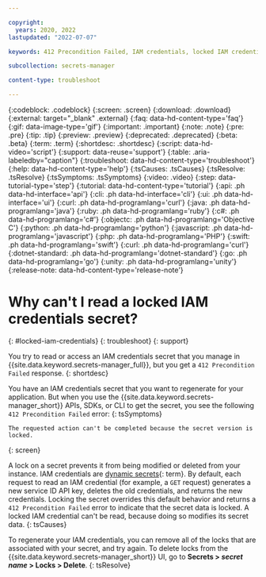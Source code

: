 ```yaml
---

copyright:
  years: 2020, 2022
lastupdated: "2022-07-07"

keywords: 412 Precondition Failed, IAM credentials, locked IAM credentials

subcollection: secrets-manager

content-type: troubleshoot

---
```


{:codeblock: .codeblock}
{:screen: .screen}
{:download: .download}
{:external: target="_blank" .external}
{:faq: data-hd-content-type='faq'}
{:gif: data-image-type='gif'}
{:important: .important}
{:note: .note}
{:pre: .pre}
{:tip: .tip}
{:preview: .preview}
{:deprecated: .deprecated}
{:beta: .beta}
{:term: .term}
{:shortdesc: .shortdesc}
{:script: data-hd-video='script'}
{:support: data-reuse='support'}
{:table: .aria-labeledby="caption"}
{:troubleshoot: data-hd-content-type='troubleshoot'}
{:help: data-hd-content-type='help'}
{:tsCauses: .tsCauses}
{:tsResolve: .tsResolve}
{:tsSymptoms: .tsSymptoms}
{:video: .video}
{:step: data-tutorial-type='step'}
{:tutorial: data-hd-content-type='tutorial'}
{:api: .ph data-hd-interface='api'}
{:cli: .ph data-hd-interface='cli'}
{:ui: .ph data-hd-interface='ui'}
{:curl: .ph data-hd-programlang='curl'}
{:java: .ph data-hd-programlang='java'}
{:ruby: .ph data-hd-programlang='ruby'}
{:c#: .ph data-hd-programlang='c#'}
{:objectc: .ph data-hd-programlang='Objective C'}
{:python: .ph data-hd-programlang='python'}
{:javascript: .ph data-hd-programlang='javascript'}
{:php: .ph data-hd-programlang='PHP'}
{:swift: .ph data-hd-programlang='swift'}
{:curl: .ph data-hd-programlang='curl'}
{:dotnet-standard: .ph data-hd-programlang='dotnet-standard'}
{:go: .ph data-hd-programlang='go'}
{:unity: .ph data-hd-programlang='unity'}
{:release-note: data-hd-content-type='release-note'}

# Why can't I read a locked IAM credentials secret?
{: #locked-iam-credentials}
{: troubleshoot} 
{: support}

You try to read or access an IAM credentials secret that you manage in {{site.data.keyword.secrets-manager_full}}, but you get a `412 Precondition Failed` response.
{: shortdesc}

You have an IAM credentials secret that you want to regenerate for your application. But when you use the {{site.data.keyword.secrets-manager_short}} APIs, SDKs, or CLI to get the secret, you see the following `412 Precondition Failed` error:
{: tsSymptoms}

```
The requested action can't be completed because the secret version is locked.
```
{: screen}

A lock on a secret prevents it from being modified or deleted from your instance. IAM credentials are [dynamic secrets](#x9968958){: term}. By default, each request to read an IAM credential (for example, a `GET` request) generates a new service ID API key, deletes the old credentials, and returns the new credentials. Locking the secret overrides this default behavior and returns a `412 Precondition Failed` error to indicate that the secret data is locked. A locked IAM credential can't be read, because doing so modifies its secret data.
{: tsCauses}

To regenerate your IAM credentials, you can remove all of the locks that are associated with your secret, and try again. To delete locks from the {{site.data.keyword.secrets-manager_short}} UI, go to **Secrets > _secret name_ > Locks > Delete**. 
{: tsResolve}




